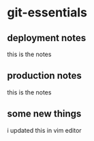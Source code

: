 # git-essentials

## deployment notes
this is the notes

## production notes
this is the notes

## some new things
i updated this in vim editor
